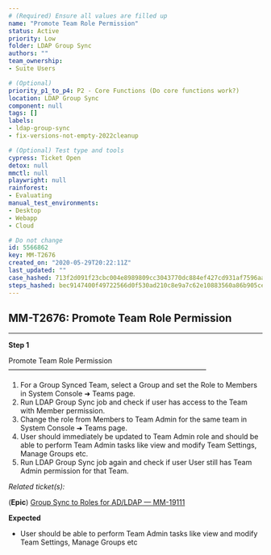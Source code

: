 ```yaml
---
# (Required) Ensure all values are filled up
name: "Promote Team Role Permission"
status: Active
priority: Low
folder: LDAP Group Sync
authors: ""
team_ownership: 
- Suite Users

# (Optional)
priority_p1_to_p4: P2 - Core Functions (Do core functions work?)
location: LDAP Group Sync
component: null
tags: []
labels: 
- ldap-group-sync
- fix-versions-not-empty-2022cleanup

# (Optional) Test type and tools
cypress: Ticket Open
detox: null
mmctl: null
playwright: null
rainforest: 
- Evaluating
manual_test_environments: 
- Desktop
- Webapp
- Cloud

# Do not change
id: 5566862
key: MM-T2676
created_on: "2020-05-29T20:22:11Z"
last_updated: ""
case_hashed: 713f2d091f23cbc004e8989809cc3043770dc884ef427cd931af7596aa85fb16cc2be4eff0c9d442a200eef62827b350
steps_hashed: bec9147400f49722566d0f530ad210c8e9a7c62e10883560a86b905cedc1aed02697c5bc9c661c3f55f2607697675c98
---
```


<!-- (Auto-generated) Based on frontmatter's "key" and "name" -->

## MM-T2676: Promote Team Role Permission

---

**Step 1**

Promote Team Role Permission\
————————————————————————————

1. For a Group Synced Team, select a Group and set the Role to Members in System Console ➜ Teams page.
2. Run LDAP Group Sync job and check if user has access to the Team with Member permission.
3. Change the role from Members to Team Admin for the same team in System Console ➜ Teams page.
4. User should immediately be updated to Team Admin role and should be able to perform Team Admin tasks like view and modify Team Settings, Manage Groups etc.
5. Run LDAP Group Sync job again and check if user User still has Team Admin permission for that Team.

_Related ticket(s):_

(**Epic**) [Group Sync to Roles for AD/LDAP — MM-19111](https://mattermost.atlassian.net/browse/MM-19111)

**Expected**

- User should be able to perform Team Admin tasks like view and modify Team Settings, Manage Groups etc
